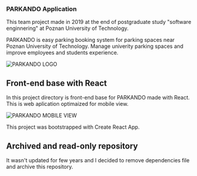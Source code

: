 ### PARKANDO Application

This team project made in 2019 at the end of postgraduate study "software enginnering" at Poznan University of Technology.

PARKANDO is easy parking booking system for parking spaces near Poznan University of Technology.
Manage univerity parking spaces and improve employees and students experience.

![PARKANDO LOGO](../parkando-spio/src/images/parkando.png)

## Front-end base with React

In this project directory is front-end base for PARKANDO made with React.
This is web aplication optimaized for mobile view.

![PARKANDO MOBILE VIEW](../parkando-spio/src/images/parkando-mobile-view.png)

This project was bootstrapped with Create React App.

## Archived and read-only repository

It wasn't updated for few years and I decided to remove dependencies file and archive this repository.
